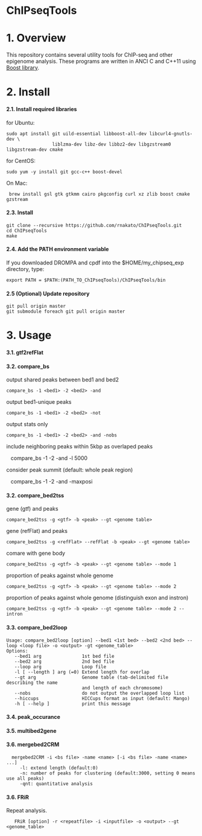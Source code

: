# ChIPseqTools

# 1. Overview
This repository contains several utility tools for ChIP-seq and other epigenome analysis.
These programs are written in ANCI C and C++11 using [Boost library](http://www.boost.org/).

# 2. Install

#### 2.1. Install required libraries
for Ubuntu:

    sudo apt install git uild-essential libboost-all-dev libcurl4-gnutls-dev \
                     liblzma-dev libz-dev libbz2-dev libgzstream0 libgzstream-dev cmake
 
for CentOS:

    sudo yum -y install git gcc-c++ boost-devel

On Mac:

     brew install gsl gtk gtkmm cairo pkgconfig curl xz zlib boost cmake gzstream

#### 2.3. Install 
    git clone --recursive https://github.com/rnakato/ChIPseqTools.git
    cd ChIPseqTools
    make

#### 2.4. Add the PATH environment variable
If you downloaded DROMPA and cpdf into the $HOME/my_chipseq_exp directory, type:

    export PATH = $PATH:(PATH_TO_ChIPseqTools)/ChIPseqTools/bin

#### 2.5 (Optional) Update repository
    git pull origin master
    git submodule foreach git pull origin master

# 3. Usage

#### 3.1. gtf2refFlat

#### 3.2. compare_bs

output shared peaks between bed1 and bed2

    compare_bs -1 <bed1> -2 <bed2> -and
    
output bed1-unique peaks

    compare_bs -1 <bed1> -2 <bed2> -not

output stats only

    compare_bs -1 <bed1> -2 <bed2> -and -nobs

include neighboring peaks within 5kbp as overlaped peaks

    compare_bs -1 <bed1> -2 <bed2> -and -l 5000

consider peak summit (default: whole peak region)

    compare_bs -1 <bed1> -2 <bed2> -and -maxposi

#### 3.2. compare_bed2tss

gene (gtf) and peaks

    compare_bed2tss -g <gtf> -b <peak> --gt <genome table>
    
gene (refFlat) and peaks

    compare_bed2tss -g <refFlat> --refFlat -b <peak> --gt <genome table>
    
comare with gene body 

    compare_bed2tss -g <gtf> -b <peak> --gt <genome table> --mode 1
    
proportion of peaks against whole genome

    compare_bed2tss -g <gtf> -b <peak> --gt <genome table> --mode 2

proportion of peaks against whole genome (distinguish exon and instron)

    compare_bed2tss -g <gtf> -b <peak> --gt <genome table> --mode 2 --intron

#### 3.3. compare_bed2loop

    Usage: compare_bed2loop [option] --bed1 <1st bed> --bed2 <2nd bed> --loop <loop file> -o <output> -gt <genome_table>
    Options:
       --bed1 arg               1st bed file
       --bed2 arg               2nd bed file
       --loop arg               Loop file
       -l [ --length ] arg (=0) Extend length for overlap 
       --gt arg                 Genome table (tab-delimited file describing the name
                                and length of each chromosome)
       --nobs                   do not output the overlapped loop list
       --hiccups                HICCups format as input (default: Mango)
       -h [ --help ]            print this message


#### 3.4. peak_occurance

#### 3.5. multibed2gene

#### 3.6. mergebed2CRM
   
      mergebed2CRM -i <bs file> -name <name> [-i <bs file> -name <name> ...]
         -l: extend length (default:0) 
         -n: number of peaks for clustering (default:3000, setting 0 means use all peaks) 
         -qnt: quantitative analysis 

#### 3.6. FRiR
Repeat analysis.

       FRiR [option] -r <repeatfile> -i <inputfile> -o <output> --gt <genome_table>

